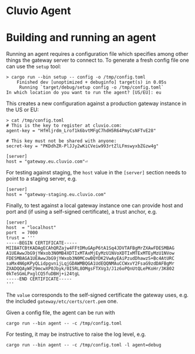 # Cluvio Agent

# Building and running an agent

Running an agent requires a configuration file which specifies among other
things the gateway server to connect to. To generate a fresh config file
one can use the `setup` tool:

```
> cargo run --bin setup -- config -o /tmp/config.toml
    Finished dev [unoptimized + debuginfo] target(s) in 0.05s
     Running `target/debug/setup config -o /tmp/config.toml`
In which location do you want to run the agent? [US/EU]: eu
```

This creates a new configuration against a production gateway instance in the
US or EU:

```
> cat /tmp/config.toml
# This is the key to register at cluvio.com:
agent-key = "HfHljrdm_Lrof1k6bvtMFgC7hdH5R64PmyCsNFTvE28"

# This key must not be shared with anyone:
secret-key = "PKDdhZR-PlJJy2wKiCVeiw993rtZlLFmswyxbZGzw4g"

[server]
host = "gateway.eu.cluvio.com"⏎
```

For testing against staging, the `host` value in the `[server]` section needs
to point to a staging server, e.g.

```
[server]
host = "gateway-staging.eu.cluvio.com"
```

Finally, to test against a local gateway instance one can provide host and port
and (if using a self-signed certificate), a trust anchor, e.g.

```
[server]
host  = "localhost"
port  = 7000
trust = '''
-----BEGIN CERTIFICATE-----
MIIBATCBtKADAgECAhQRZajw4FFtDMuGApP6tA1Sq4JDVTAFBgMrZXAwFDESMBAG
A1UEAwwJbG9jYWxob3N0MB4XDTIxMTAxMjEyMzU1NVoXDTIxMTExMTEyMzU1NVow
FDESMBAGA1UEAwwJbG9jYWxob3N0MCowBQYDK2VwAyEAiPzudDhawzS+Bc4AtURC
saMx4N6pKPyQLidpgvnijLqjGDAWMBQGA1UdEQQNMAuCCWxvY2FsaG9zdDAFBgMr
ZXADQQAyWF29mcwXP0Jbyk/0I5RL8OMgsFTXVg3/J1z6oPQnUtQLePKoHr/3K802
0kTeSGmLPxglCQ5fuDBHj+i24tgL
-----END CERTIFICATE-----
'''
```

The `value` corresponds to the self-signed certificate the gateway uses,
e.g. the included `gateway/etc/certs/cert.pem` one.

Given a config file, the agent can be run with

```
cargo run --bin agent -- -c /tmp/config.toml
```

For testing, it may be instructive to raise the log level, e.g.

```
cargo run --bin agent -- -c /tmp/config.toml -l agent=debug
```

